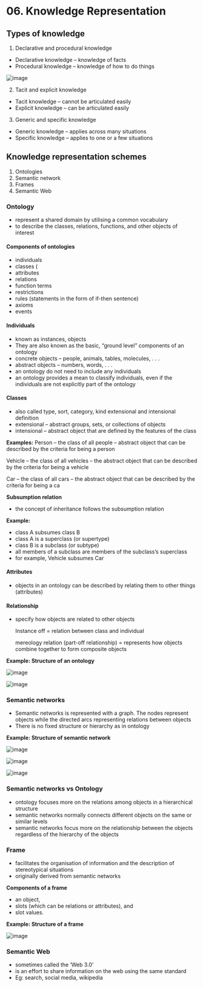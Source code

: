 # 06. Knowledge Representation

## Types of knowledge
1. Declarative and procedural knowledge
- Declarative knowledge – knowledge of facts
- Procedural knowledge – knowledge of how to do things

![image](https://github.com/user-attachments/assets/9d1920c2-f43a-4a18-b388-69517193b20a)

2. Tacit and explicit knowledge
- Tacit knowledge – cannot be articulated easily
- Explicit knowledge – can be articulated easily

3. Generic and specific knowledge
- Generic knowledge – applies across many situations
- Specific knowledge – applies to one or a few situations

## Knowledge representation schemes
1. Ontologies
2. Semantic network
3. Frames
4. Semantic Web

### Ontology
- represent a shared domain by utilising a common vocabulary
- to describe the classes, relations, functions, and other objects of interest

#### Components of ontologies
- individuals
- classes (
- attributes
- relations
- function terms
- restrictions
- rules (statements in the form of if-then sentence)
- axioms
- events

#### Individuals
- known as instances, objects
- They are also known as the basic, “ground level” components of an ontology
- concrete objects – people, animals, tables, molecules, . . .
- abstract objects – numbers, words, . . .
- an ontology do not need to include any individuals
- an ontology provides a mean to classify individuals, even if the individuals are not explicitly part of the ontology

#### Classes
- also called type, sort, category, kind
extensional and intensional definition
- extensional – abstract groups, sets, or collections of objects
- intensional – abstract object that are defined by the features of the class

**Examples:**
Person – the class of all people
– abstract object that can be described by the criteria for being a person

Vehicle – the class of all vehicles
– the abstract object that can be described by the criteria for being a vehicle

Car – the class of all cars
– the abstract object that can be described by the criteria for being a ca

**Subsumption relation**
- the concept of inheritance follows the subsumption relation

**Example:**
- class A subsumes class B
- class A is a superclass (or supertype)
- class B is a subclass (or subtype)
- all members of a subclass are members of the subclass’s superclass
- for example, Vehicle subsumes Car

#### Attributes
- objects in an ontology can be described by relating them to other things (attributes)

#### Relationship
- specify how objects are related to other objects

  Instance off = relation between class and individual

  mereology relation (part-off relationship) = represents how objects combine together to form composite objects

**Example: Structure of an ontology**

![image](https://github.com/user-attachments/assets/3606bae6-9cb7-46f8-911c-ec922d0996e9)

![image](https://github.com/user-attachments/assets/90c43ec8-988e-4ccd-b6ac-4199550598c5)

### Semantic networks
- Semantic networks is represented with a graph. The nodes represent objects while the directed arcs representing relations between objects
- There is no fixed structure or hierarchy as in ontology

**Example: Structure of semantic network**

![image](https://github.com/user-attachments/assets/b0cc2d84-a97d-44ca-844d-75938475d2fa)

![image](https://github.com/user-attachments/assets/5efd4762-b998-48aa-aa6f-5cea29bdd9ba)

![image](https://github.com/user-attachments/assets/aab535b3-d11b-4b6a-9f86-d80a2f811a4d)

### Semantic networks vs Ontology
- ontology focuses more on the relations among objects in a hierarchical structure
- semantic networks normally connects different objects on the same or similar levels
- semantic networks focus more on the relationship between the objects regardless of the hierarchy of the objects

### Frame
- facilitates the organisation of information and the description of stereotypical situations
- originally derived from semantic networks

**Components of a frame**
- an object,
- slots (which can be relations or attributes), and
- slot values.

**Example: Structure of a frame**

![image](https://github.com/user-attachments/assets/51b4885c-1bc2-4cf4-bed4-67da1002f227)


### Semantic Web
- sometimes called the ‘Web 3.0’
-  is an effort to share information on the web using the same standard
-  Eg: search, social media, wikipedia
